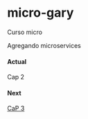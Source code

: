 # micro-gary
Curso micro

Agregando microservices

#### Actual 

Cap 2

#### Next

[CaP 3](https://www.youtube.com/watch?v=Mxy5GAR5tEE&list=PLQH1-k79HB3_lsClhpW1svbukj6zgcupR&index=4)
